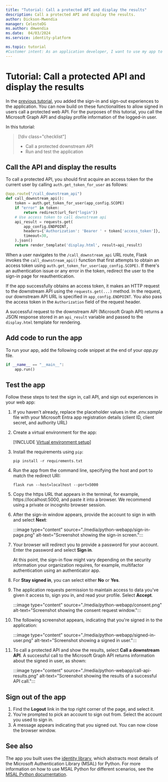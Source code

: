 ```yaml
---
title: "Tutorial: Call a protected API and display the results"
description: Call a protected API and display the results.
author: Dickson-Mwendia
manager: CelesteDG
ms.author: dmwendia
ms.date:  04/03/2024
ms.service: identity-platform

ms.topic: tutorial
#Customer intent: As an application developer, I want to use my app to call a web API, in this case Microsoft Graph. I need to know how to modify my code to call the API successfully.
---
```


# Tutorial: Call a protected API and display the results

In the [previous tutorial](tutorial-web-app-dotnet-sign-in-users.md), you added the sign-in and sign-out experiences to the application. You can now build on these functionalities to allow signed in users call a protected web API. For the purposes of this tutorial, you call the Microsoft Graph API and display profile information of the logged-in user.

In this tutorial:

> [!div class="checklist"]
>
> * Call a protected downstream API
> * Run and test the application

## Call the API and display the results

To call a protected API, you should first acquire an access token for the current user by calling `auth.get_token_for_user` as follows:

```python
@app.route("/call_downstream_api")
def call_downstream_api():
    token = auth.get_token_for_user(app_config.SCOPE)
    if "error" in token:
        return redirect(url_for("login"))
    # Use access token to call downstream api
    api_result = requests.get(
        app_config.ENDPOINT,
        headers={'Authorization': 'Bearer ' + token['access_token']},
        timeout=30,
    ).json()
    return render_template('display.html', result=api_result)
``` 

When a user navigates to the `/call_downstream_api` URL route, Flask invokes the `call_downstream_api()` function that first attempts to obtain an access token using `auth.get_token_for_user(app_config.SCOPE)`. If there's an authentication issue or any error in the token, redirect the user to the sign-in page for reauthentication.

If the app successfully obtains an access token, it makes an HTTP request to the downstream API using the `requests.get(...)` method. In the request, our downstream API URL is specified in `app_config.ENDPOINT`. You also pass the access token in the `Authorization` field of the request header. 

A successful request to the downstream API (Microsoft Graph API) returns a JSON response stored in an `api_result` variable and passed to the `display.html` template for rendering. 

## Add code to run the app

To run your app, add the following code snippet at the end of your *app.py* file.

```python
if __name__ == "__main__":
    app.run()
```

## Test the app

Follow these steps to test the sign in, call API, and sign out experiences in your web app:

1. If you haven't already, replace the placeholder values in the *.env.sample* file with your Microsoft Entra app registration details (client ID, client secret, and authority URL)

1. Create a virtual environment for the app:

    [!INCLUDE [Virtual environment setup](~/../azure-docs-pr/articles/app-service/includes/quickstart-python/virtual-environment-setup.md)]

1. Install the requirements using `pip`:

    ```shell
    pip install -r requirements.txt
    ```

1. Run the app from the command line, specifying the host and port to match the redirect URI:

    ```shell
    flask run --host=localhost --port=5000
    ```
1. Copy the https URL that appears in the terminal, for example, https://localhost:5000, and paste it into a browser. We recommend using a private or incognito browser session.

1. After the sign-in window appears, provide the account to sign in with and select **Next**:

    :::image type="content" source="./media/python-webapp/sign-in-page.png" alt-text="Screenshot showing the sign-in screen.":::
1. Your browser will redirect you to provide a password for your account. Enter the password and select **Sign in**.

    At this point, the sign-in flow might vary depending on the security information your organization requires, for example, multifactor authentication using an authenticator app.

1. For **Stay signed in**, you can select either **No** or **Yes**.

1. The application requests permission to maintain access to data you've given it access to, sign you in, and read your profile. Select **Accept**.

    :::image type="content" source="./media/python-webapp/consent.png" alt-text="Screenshot showing the consent request window.":::

1. The following screenshot appears, indicating that you're signed in to the application:

    :::image type="content" source="./media/python-webapp/signed-in-user.png" alt-text="Screenshot showing a signed in user.":::

1. To call a protected API and show the results, select **Call a downstream API**. A successful call to the Microsoft Graph API returns information about the signed in user, as shown:

    :::image type="content" source="./media/python-webapp/call-api-results.png" alt-text="Screenshot showing the results of a successful API call.":::

## Sign out of the app

1. Find the **Logout** link in the top right corner of the page, and select it.
1. You're prompted to pick an account to sign out from. Select the account you used to sign in.
1. A message appears indicating that you signed out. You can now close the browser window.

## See also

The app you built uses the [identity library](https://identity-library.readthedocs.io/en/latest/), which abstracts most details of the Microsoft Authentication Library (MSAL) for Python. For more information on how to use MSAL Python for different scenarios, see the [MSAL Python documentation](/entra/msal/python/).